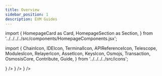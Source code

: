 ```yaml
---
title: Overview
sidebar_position: 1
description: EVM Guides
---
```


import {
HomepageCard as Card,
HomepageSection as Section,
} from '../../../../src/components/HomepageComponents.jsx';

import {
ChainIcon,
IDEIcon,
TerminalIcon,
APIReferenceIcon,
Telescope,
ModulesIcon,
RelayerIcon,
AssetIcon,
KeysIcon,
Osmojs,
Transaction,
OsmosisCore,
Contribute,
Guide,
} from '../../../../src/icons';

<Section>
<Card
title="iDapp Functions"
description="Learning how to execute different types of cross-chain requests in EVM Chains"
to="evm-guides/iDapp-functions"
icon={<ModulesIcon />}
/>
<Card
title="Cross Chain Read Requests"
description="Learning how to execute cross-chain read requests on EVM Chains"
to="evm-guides/cross-chain-read-requests"
icon={<ModulesIcon />}
/>
<Card
title="Additional Security Module"
description="Learning how to implement Additional Security Module in EVM contracts"
to="evm-guides/asm-implementation"
icon={<ModulesIcon />}
/>
</Section>
